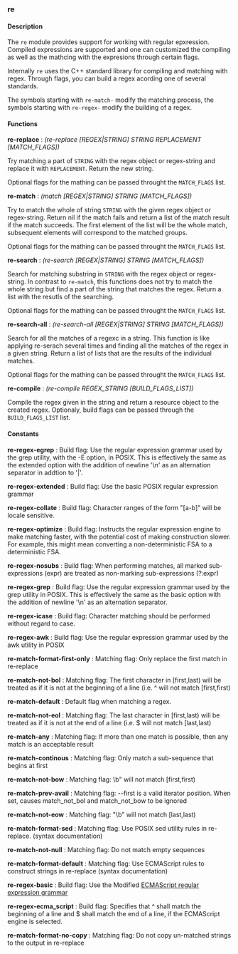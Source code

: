 ### re

#### Description

The `re` module provides support for working with regular
epxression. Compiled expressions are supported and one can customized
the compiling as well as the mathcing with the expresions through
certain flags.

Internally `re` uses the C++ standard library for compiling and
matching with regex. Through flags, you can build a regex acording
one of several standards.

The symbols starting with `re-match-` modify the matching process, the
symbols starting with `re-regex-` modify the building of a regex.
#### Functions

**re-replace** : *(re-replace [REGEX|STRING] STRING REPLACEMENT [MATCH_FLAGS])*

Try matching a part of `STRING` with the regex object or regex-string
and replace it with `REPLACEMENT`. Return the new string.

Optional flags for the mathing can be passed throught the `MATCH_FLAGS` list.


**re-match** : *(match [REGEX|STRING] STRING [MATCH_FLAGS])*

Try to match the whole of string `STRING` with the given regex object
or regex-string. Return nil if the match fails and return a list of
the match result if the match succeeds. The first element of the list
will be the whole match, subsequent elements will correspond to the
matched groups.

Optional flags for the mathing can be passed throught the `MATCH_FLAGS` list.


**re-search** : *(re-search [REGEX|STRING] STRING [MATCH_FLAGS])*

Search for matching substring in `STRING` with the regex object or
regex-string. In contrast to `re-match`, this functions does not try
to match the whole string but find a part of the string that matches
the regex. Return a list with the resutls of the searching.

Optional flags for the mathing can be passed throught the `MATCH_FLAGS` list.


**re-search-all** : *(re-search-all [REGEX|STRING] STRING [MATCH_FLAGS])*

Search for all the matches of a regexc in a string. This function is
like applying re-serach several times and finding all the matches of
the regex in a given string. Return a list of lists that are the
results of the individual matches.

Optional flags for the mathing can be passed throught the `MATCH_FLAGS` list.

**re-compile** : *(re-compile REGEX_STRING [BUILD_FLAGS_LIST])*

Compile the regex given in the string and return a resource object to
the created regex. Optionaly, build flags can be passed through the
`BUILD_FLAGS_LIST` list.


#### Constants
**re-regex-egrep** : Build flag: Use the regular expression grammar used by the grep
utility, with the -E option, in POSIX. This is effectively the same as
the extended option with the addition of newline '\n' as an
alternation separator in addtion to '|'.

**re-regex-extended** : Build flag: Use the basic POSIX regular expression grammar

**re-regex-collate** : Build flag: Character ranges of the form "[a-b]" will be locale sensitive. 

**re-regex-optimize** : Build flag: Instructs the regular expression engine to make matching
faster, with the potential cost of making construction slower. For
example, this might mean converting a non-deterministic FSA to a
deterministic FSA.

**re-regex-nosubs** : Build flag: When performing matches, all marked sub-expressions
(expr) are treated as non-marking sub-expressions (?:expr)

**re-regex-grep** : Build flag: Use the regular expression grammar used by the grep
utility in POSIX. This is effectively the same as the basic option
with the addition of newline '\n' as an alternation separator. 

**re-regex-icase** : Build flag: Character matching should be performed without regard to case. 

**re-regex-awk** : Build flag: Use the regular expression grammar used by the awk
utility in POSIX

**re-match-format-first-only** : Matching flag: Only replace the first match in re-replace



**re-match-not-bol** : Matching flag: The first character in [first,last) will be treated as
if it is not at the beginning of a line (i.e. ^ will not match
[first,first)

**re-match-default** : Default flag when matching a regex.

**re-match-not-eol** : Matching flag: The last character in [first,last) will be treated as
if it is not at the end of a line (i.e. $ will not match [last,last) 

**re-match-any** : Matching flag: If more than one match is possible, then any match is
an acceptable result 

**re-match-continous** : Matching flag: Only match a sub-sequence that begins at first 

**re-match-not-bow** : Matching flag: \b" will not match [first,first)

**re-match-prev-avail** : Matching flag: --first is a valid iterator position. When set, causes
match_not_bol and match_not_bow to be ignored 

**re-match-not-eow** : Matching flag: "\b" will not match [last,last) 

**re-match-format-sed** : Matching flag: Use POSIX sed utility rules in re-replace. (syntax
documentation) 

**re-match-not-null** : Matching flag: Do not match empty sequences 

**re-match-format-default** : Matching flag: Use ECMAScript rules to construct strings in
re-replace (syntax documentation) 

**re-regex-basic** : Build flag: Use the Modified [ECMAScript regular expression grammar](https://en.cppreference.com/w/cpp/regex/ecmascript)

**re-regex-ecma_script** : Build flag: Specifies that ^ shall match the beginning of a line and $ shall match the end of a line, if the ECMAScript engine is selected.

**re-match-format-no-copy** : Matching flag: Do not copy un-matched strings to the output in
re-replace 


